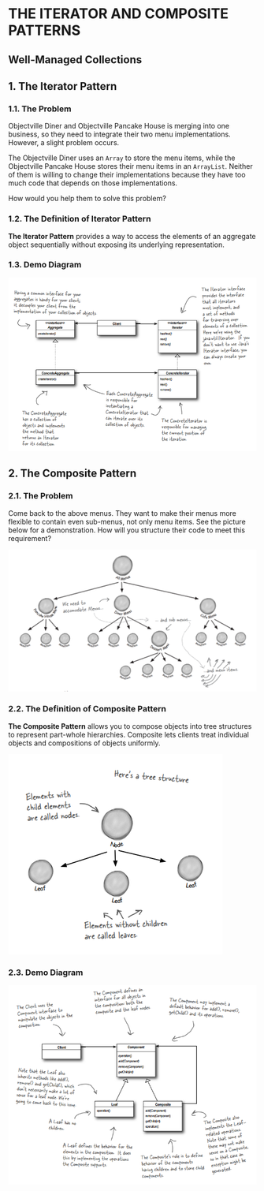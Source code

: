 # THE ITERATOR AND COMPOSITE PATTERNS
## Well-Managed Collections
## 1. The Iterator Pattern
### 1.1. The Problem

Objectville Diner and Objectville Pancake House is merging into one business, so they need to integrate their two menu implementations. However, a slight problem occurs.

The Objectville Diner uses an `Array` to store the menu items, while the Objectville Pancake House stores their menu items in an `ArrayList`. Neither of them is willing to change their implementations because they have too much code that depends on those implementations.

How would you help them to solve this problem?

### 1.2. The Definition of Iterator Pattern

**The Iterator Pattern** provides a way to access the elements of an aggregate object sequentially without exposing its underlying representation.

### 1.3. Demo Diagram

![The Iterator Pattern](../.doc/09-iterator-pattern.png)

## 2. The Composite Pattern
### 2.1. The Problem

Come back to the above menus. They want to make their menus more flexible to contain even sub-menus, not only menu items. See the picture below for a demonstration. How will you structure their code to meet this requirement?

![The New Problem](../.doc/09-menu-requirement.png)

### 2.2. The Definition of Composite Pattern

**The Composite Pattern** allows you to compose objects into tree structures to represent part-whole hierarchies. Composite lets clients treat individual objects and compositions of objects uniformly.

![Tree Structure](../.doc/09-tree-structure.png)

### 2.3. Demo Diagram

![The Composite Pattern](../.doc/09-composite-pattern.png)
